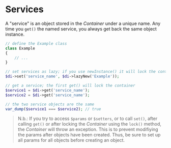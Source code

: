 # Services

A "service" is an object stored in the _Container_ under a unique name. Any time you `get()` the named service, you always get back the same object instance.

```php
// define the Example class
class Example
{
    // ...
}

// set services as lazy; if you use newInstance() it will lock the container
$di->set('service_name', $di->lazyNew('Example'));

// get a service; the first get() will lock the container
$service1 = $di->get('service_name');
$service2 = $di->get('service_name');

// the two service objects are the same
var_dump($service1 === $service2); // true
```

> N.b.: If you try to access `$params` or `$setters`, or to call `set()`, after calling `get()` or after locking the _Container_ using the `lock()` method, the _Container_ will throw an exception. This is to prevent modifiying the params after objects have been created. Thus, be sure to set up all params for all objects before creating an object.
